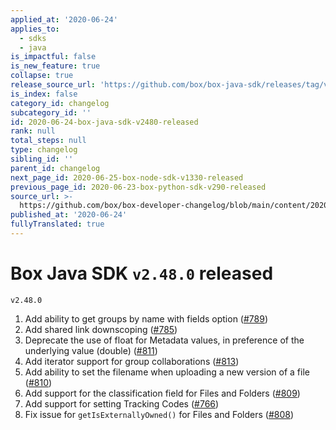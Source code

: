 ```yaml
---
applied_at: '2020-06-24'
applies_to:
  - sdks
  - java
is_impactful: false
is_new_feature: true
collapse: true
release_source_url: 'https://github.com/box/box-java-sdk/releases/tag/v2.48.0'
is_index: false
category_id: changelog
subcategory_id: ''
id: 2020-06-24-box-java-sdk-v2480-released
rank: null
total_steps: null
type: changelog
sibling_id: ''
parent_id: changelog
next_page_id: 2020-06-25-box-node-sdk-v1330-released
previous_page_id: 2020-06-23-box-python-sdk-v290-released
source_url: >-
  https://github.com/box/box-developer-changelog/blob/main/content/2020/06-24-box-java-sdk-v2480-released.md
published_at: '2020-06-24'
fullyTranslated: true
---
```

# Box Java SDK `v2.48.0` released

`v2.48.0`

1. Add ability to get groups by name with fields option ([#789][1])
2. Add shared link downscoping ([#785][2])
3. Deprecate the use of float for Metadata values, in preference of the underlying value (double) ([#811][3])
4. Add iterator support for group collaborations ([#813][4])
5. Add ability to set the filename when uploading a new version of a file ([#810][5])
6. Add support for the classification field for Files and Folders ([#809][6])
7. Add support for setting Tracking Codes ([#766][7])
8. Fix issue for `getIsExternallyOwned()` for Files and Folders ([#808][8])

[1]: https://github.com/box/box-java-sdk/issues/789

[2]: https://github.com/box/box-java-sdk/issues/785

[3]: https://github.com/box/box-java-sdk/issues/811

[4]: https://github.com/box/box-java-sdk/issues/813

[5]: https://github.com/box/box-java-sdk/issues/810

[6]: https://github.com/box/box-java-sdk/issues/809

[7]: https://github.com/box/box-java-sdk/issues/766

[8]: https://github.com/box/box-java-sdk/issues/808
